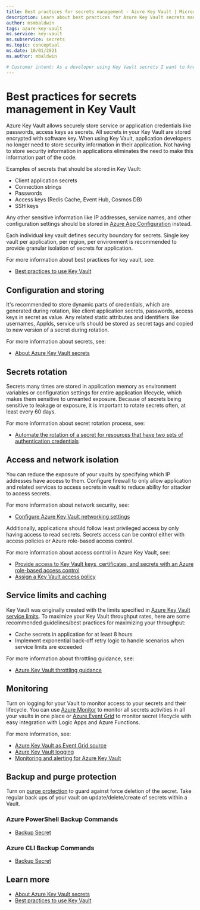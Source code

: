 ```yaml
---
title: Best practices for secrets management - Azure Key Vault | Microsoft Docs
description: Learn about best practices for Azure Key Vault secrets management
author: msmbaldwin
tags: azure-key-vault
ms.service: key-vault
ms.subservice: secrets
ms.topic: conceptual
ms.date: 10/01/2021
ms.author: mbaldwin

# Customer intent: As a developer using Key Vault secrets I want to know the best practices so I can implement them.
---
```

# Best practices for secrets management in Key Vault

Azure Key Vault allows securely store service or application credentials like passwords, access keys as secrets. All secrets in your Key Vault are stored encrypted with software key. When using Key Vault, application developers no longer need to store security information in their application. Not having to store security information in applications eliminates the need to make this information part of the code. 

Examples of secrets that should be stored in Key Vault:

- Client application secrets
- Connection strings
- Passwords
- Access keys (Redis Cache, Event Hub, Cosmos DB)
- SSH keys

Any other sensitive information like IP addresses, service names, and other configuration settings should be stored in [Azure App Configuration](../../azure-app-configuration/overview.md) instead.

Each individual key vault defines security boundary for secrets. Single key vault per application, per region, per environment is recommended to provide granular isolation of secrets for application. 

For more information about best practices for key vault, see:
- [Best practices to use Key Vault](../general/best-practices.md)

## Configuration and storing 

It's recommended to store dynamic parts of credentials, which are generated during rotation, like client application secrets, passwords, access keys in secret as value. Any related static attributes and identifiers like usernames, AppIds, service urls should be stored as secret tags and copied to new version of a secret during rotation.

For more information about secrets, see:
- [About Azure Key Vault secrets](about-secrets.md)

## Secrets rotation
Secrets many times are stored in application memory as environment variables or configuration settings for entire application lifecycle, which makes them sensitive to unwanted exposure. Because of secrets being sensitive to leakage or exposure, it is important to rotate secrets often, at least every 60 days. 

For more information about secret rotation process, see:
- [Automate the rotation of a secret for resources that have two sets of authentication credentials](tutorial-rotation-dual.md) 

## Access and network isolation

You can reduce the exposure of your vaults by specifying which IP addresses have access to them. Configure firewall to only allow application and related services to access secrets in vault to reduce ability for attacker to access secrets. 

For more information about network security, see:
- [Configure Azure Key Vault networking settings](../general/how-to-azure-key-vault-network-security.md)

Additionally, applications should follow least privileged access by only having access to read secrets. Secrets access can be control either with access policies or Azure role-based access control. 

For more information about access control in Azure Key Vault, see:
- [Provide access to Key Vault keys, certificates, and secrets with an Azure role-based access control](../general/rbac-guide.md)
- [Assign a Key Vault access policy](../general/assign-access-policy.md)
 
## Service limits and caching
Key Vault was originally created with the limits specified in [Azure Key Vault service limits](../general/service-limits.md). To maximize your Key Vault throughput rates, here are some recommended guidelines/best practices for maximizing your throughput:
- Cache secrets in application for at least 8 hours
- Implement exponential back-off retry logic to handle scenarios when service limits are exceeded

For more information about throttling guidance, see:
- [Azure Key Vault throttling guidance](../general/overview-throttling.md)

## Monitoring
Turn on logging for your Vault to monitor access to your secrets and their lifecycle. You can use [Azure Monitor](../../azure-monitor/overview.md) to monitor all secrets activities in all your vaults in one place or [Azure Event Grid](../../event-grid/overview.md) to monitor secret lifecycle with easy integration with Logic Apps and Azure Functions.

For more information, see:
- [Azure Key Vault as Event Grid source](../../event-grid/event-schema-key-vault.md?tabs=event-grid-event-schema.md)
- [Azure Key Vault logging](../general/logging.md)
- [Monitoring and alerting for Azure Key Vault](../general/alert.md)

## Backup and purge protection
Turn on [purge protection](../general/soft-delete-overview.md#purge-protection) to guard against force deletion of the secret. Take regular back ups of your vault on update/delete/create of secrets within a Vault.

### Azure PowerShell Backup Commands

* [Backup Secret](/powershell/module/azurerm.keyvault/Backup-AzureKeyVaultSecret)

### Azure CLI Backup Commands

* [Backup Secret](/cli/azure/keyvault/secret#az_keyvault_secret_backup)

## Learn more
- [About Azure Key Vault secrets](about-secrets.md)
- [Best practices to use Key Vault](../general/best-practices.md)
